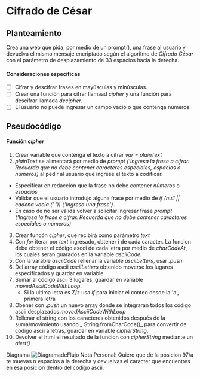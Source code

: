 # Cifrado de César

## Planteamiento

Crea una web que pida, por medio de un prompt(), una frase al usuario y devuelva el mismo mensaje encriptado según el algoritmo de _Cifrado César_ con el parámetro de desplazamiento de 33 espacios hacia la derecha.

#### Consideraciones específicas

- [ ] Cifrar y descifrar frases en mayúsculas y minúsculas.
- [ ] Crear una función para cifrar llamaad *cipher* y una función para descifrar llamada *decipher*.
- [ ] El usuario no puede ingresar un campo vacio o que contenga números.

## Pseudocódigo

#### Función *cipher*
1. Crear variable que contenga el texto a cifrar _var = plainText_
2. _plainText_ se alimentará por medio de _prompt ('Ingresa la frase a cifrar. Recuerda que no debe contener caracteres especiales, espacios o números)_ al pedir al usuario que ingrese el texto a codificar.
  * Especificar en redacción que la frase no debe contener *números* o *espacios*
  * Validar que el usuario introdujo alguna frase por medio de _if (null || cadena vacia (' ')) {'Ingresa una frase'}_.
  * En caso de no ser válida volver a solicitar ingresar frase  _prompt ('Ingresa la frase a cifrar. Recuerda que no debe contener caracteres especiales o números)_
3. Crear funcón _cipher_, que recibirá como parámetro _text_
4. Con _for_ iterar por _text_ ingresado, obtener i de cada caracter. La funcion debe obtener el código ascci de cada letra por medio de _charCodeAt_, los cuales seran guarados en la variable _asciiCode_.
5. Con la varable _asciiCode_ rellenar la variable _asciiLetters_, usar _.push_.
6. Del array código ascii _asciiLetters_ obtenido moverse los lugares especificados y guardar en variable.
7. Sumar al código ascii 3 lugares, guardar en variable _movedAsciiCodeWithLoop_.
   * Si la ultima letra es Z/z usa _if_ para iniciar el conteo desde la 'a', primera letra
8. Obener con _.push_ un nuevo array donde se integraran todos los código ascii desplazados _movedAsciiCodeWithLoop_
9. Rellenar el string con los caracteres obtenidos después de la suma/movimiento usando _ String.fromCharCode()_ para convertir de código ascii a letras, guardar en variable _cipherString_.
10. Devolver el html el resultado de la funcion con  _cipherString_ mediante un _alert()_

Diagrama ![DiagramadeFlujo](https://www.lucidchart.com/publicSegments/view/82013d7c-42ee-4b40-ab06-47b0010c24f2/image.png)
Nota Personal: Quiero que de la posicion 97/a te muevas n espacios a la derecha y devuelvas el caracter que encuentres en esa posicion dentro del código ascii.  
